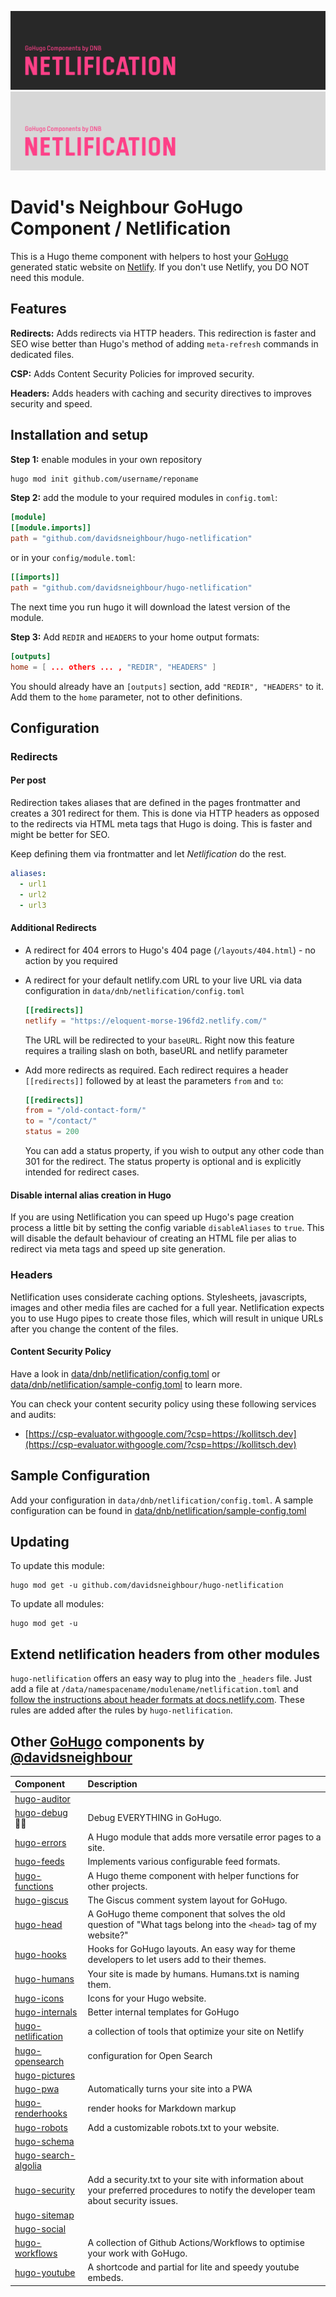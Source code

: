 <!--- CARD BEGIN --->

![DNB-Hugo/HEAD](.github/github-card-dark.png#gh-dark-mode-only)
![DNB-Hugo/HEAD](.github/github-card-light.png#gh-light-mode-only)

<!--- CARD END --->

# David's Neighbour GoHugo Component / Netlification

This is a Hugo theme component with helpers to host your [GoHugo](https://gohugo.io/) generated static website on [Netlify](https://www.netlify.com/). If you don't use Netlify, you DO NOT need this module.

## Features

**Redirects:** Adds redirects via HTTP headers. This redirection is faster and SEO wise better than Hugo's method of adding `meta-refresh` commands in dedicated files.

**CSP:** Adds Content Security Policies for improved security.

**Headers:** Adds headers with caching and security directives to improves security and speed.

## Installation and setup

**Step 1:** enable modules in your own repository

```bash
hugo mod init github.com/username/reponame
```

**Step 2:** add the module to your required modules in `config.toml`:

```toml
[module]
[[module.imports]]
path = "github.com/davidsneighbour/hugo-netlification"
```

or in your `config/module.toml`:

```toml
[[imports]]
path = "github.com/davidsneighbour/hugo-netlification"
```

The next time you run hugo it will download the latest version of the module.

**Step 3:** Add `REDIR` and `HEADERS` to your home output formats:

```toml
[outputs]
home = [ ... others ... , "REDIR", "HEADERS" ]
```

You should already have an `[outputs]` section, add `"REDIR", "HEADERS"` to it. Add them to the `home` parameter, not to other definitions.

## Configuration

### Redirects

#### Per post

Redirection takes aliases that are defined in the pages frontmatter and creates a 301 redirect for them. This is done via HTTP headers as opposed to the redirects via HTML meta tags that Hugo is doing. This is faster and might be better for SEO.

Keep defining them via frontmatter and let _Netlification_ do the rest.

```yaml
aliases:
  - url1
  - url2
  - url3
```

#### Additional Redirects

- A redirect for 404 errors to Hugo's 404 page (`/layouts/404.html`) - no action by you required

- A redirect for your default netlify.com URL to your live URL via data configuration in `data/dnb/netlification/config.toml`

  ```toml
  [[redirects]]
  netlify = "https://eloquent-morse-196fd2.netlify.com/"
  ```

  The URL will be redirected to your `baseURL`. Right now this feature requires a trailing slash on both, baseURL and netlify parameter

- Add more redirects as required. Each redirect requires a header `[[redirects]]` followed by at least the parameters `from` and `to`:

  ```toml
  [[redirects]]
  from = "/old-contact-form/"
  to = "/contact/"
  status = 200
  ```

  You can add a status property, if you wish to output any other code than 301 for the redirect. The status property is optional and is explicitly intended for redirect cases.

#### Disable internal alias creation in Hugo

If you are using Netlification you can speed up Hugo's page creation process a little bit by setting the config variable `disableAliases` to `true`. This will disable the default behaviour of creating an HTML file per alias to redirect via meta tags and speed up site generation.

### Headers

Netlification uses considerate caching options. Stylesheets, javascripts, images and other media files are cached for a full year. Netlification expects you to use Hugo pipes to create those files, which will result in unique URLs after you change the content of the files.

#### Content Security Policy

Have a look in [data/dnb/netlification/config.toml](https://github.com/davidsneighbour/hugo-netlification/blob/main/data/dnb/netlification/config.toml) or [data/dnb/netlification/sample-config.toml](https://github.com/davidsneighbour/hugo-netlification/blob/main/data/dnb/netlification/sample-config.toml) to learn more.

You can check your content security policy using these following services and audits:

- [https://csp-evaluator.withgoogle.com/?csp=https://kollitsch.dev](https://csp-evaluator.withgoogle.com/?csp=https://kollitsch.dev)

## Sample Configuration

Add your configuration in `data/dnb/netlification/config.toml`. A sample configuration can be found in [data/dnb/netlification/sample-config.toml](data/dnb/netlification/sample-config.toml)

## Updating

To update this module:

```shell
hugo mod get -u github.com/davidsneighbour/hugo-netlification
```

To update all modules:

```shell
hugo mod get -u
```

## Extend netlification headers from other modules

`hugo-netlification` offers an easy way to plug into the `_headers` file. Just add a file at `/data/namespacename/modulename/netlification.toml` and [follow the instructions about header formats at docs.netlify.com](https://docs.netlify.com/routing/headers/). These rules are added after the rules by `hugo-netlification`.

<!--- COMPONENTS BEGIN --->

## Other [GoHugo](https://gohugo.io/) components by [@davidsneighbour](https://github.com/davidsneighbour/)

<!-- prettier-ignore -->
| Component | Description |
| :--- | :--- |
| [hugo-auditor](https://github.com/davidsneighbour/hugo-auditor) | |
| [hugo-debug](https://github.com/davidsneighbour/hugo-debug) :mage_man: | Debug EVERYTHING in GoHugo. |
| [hugo-errors](https://github.com/davidsneighbour/hugo-errors) | A Hugo module that adds more versatile error pages to a site. |
| [hugo-feeds](https://github.com/davidsneighbour/hugo-feeds) | Implements various configurable feed formats. |
| [hugo-functions](https://github.com/davidsneighbour/hugo-functions) | A Hugo theme component with helper functions for other projects. |
| [hugo-giscus](https://github.com/davidsneighbour/hugo-giscus) | The Giscus comment system layout for GoHugo. |
| [hugo-head](https://github.com/davidsneighbour/hugo-head) | A GoHugo theme component that solves the old question of "What tags belong into the `<head>` tag of my website?" |
| [hugo-hooks](https://github.com/davidsneighbour/hugo-hooks) | Hooks for GoHugo layouts. An easy way for theme developers to let users add to their themes.  |
| [hugo-humans](https://github.com/davidsneighbour/hugo-humans) | Your site is made by humans. Humans.txt is naming them. |
| [hugo-icons](https://github.com/davidsneighbour/hugo-icons) | Icons for your Hugo website. |
| [hugo-internals](https://github.com/davidsneighbour/hugo-internals) | Better internal templates for GoHugo |
| [hugo-netlification](https://github.com/davidsneighbour/hugo-netlification) | a collection of tools that optimize your site on Netlify |
| [hugo-opensearch](https://github.com/davidsneighbour/hugo-opensearch) | configuration for Open Search |
| [hugo-pictures](https://github.com/davidsneighbour/hugo-pictures) | |
| [hugo-pwa](https://github.com/davidsneighbour/hugo-pwa) | Automatically turns your site into a PWA |
| [hugo-renderhooks](https://github.com/davidsneighbour/hugo-renderhooks) | render hooks for Markdown markup |
| [hugo-robots](https://github.com/davidsneighbour/hugo-robots) | Add a customizable robots.txt to your website. |
| [hugo-schema](https://github.com/davidsneighbour/hugo-schema) | |
| [hugo-search-algolia](https://github.com/davidsneighbour/hugo-search-algolia) | |
| [hugo-security](https://github.com/davidsneighbour/hugo-security) | Add a security.txt to your site with information about your preferred procedures to notify the developer team about security issues. |
| [hugo-sitemap](https://github.com/davidsneighbour/hugo-sitemap) | |
| [hugo-social](https://github.com/davidsneighbour/hugo-social) | |
| [hugo-workflows](https://github.com/davidsneighbour/hugo-workflows) | A collection of Github Actions/Workflows to optimise your work with GoHugo. |
| [hugo-youtube](https://github.com/davidsneighbour/hugo-youtube) | A shortcode and partial for lite and speedy youtube embeds. |

<!--lint disable no-missing-blank-lines -->
<!--- COMPONENTS END --->
